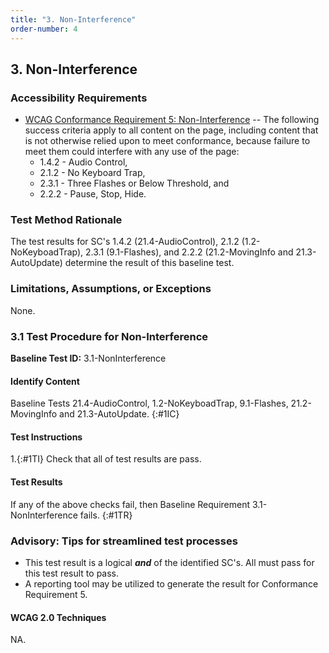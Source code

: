 ```yaml
---
title: "3. Non-Interference"
order-number: 4
---
```

## 3. Non-Interference

### Accessibility Requirements

- [WCAG Conformance Requirement 5: Non-Interference](https://www.w3.org/TR/WCAG20/#cc5) -- The following success criteria apply to all content on the page, including content that is not otherwise relied upon to meet conformance, because failure to meet them could interfere with any use of the page:
    * 1.4.2 - Audio Control,
    * 2.1.2 - No Keyboard Trap,
    * 2.3.1 - Three Flashes or Below Threshold, and
    * 2.2.2 - Pause, Stop, Hide.

### Test Method Rationale

The test results for SC's 1.4.2 (21.4-AudioControl), 2.1.2 (1.2-NoKeyboadTrap), 2.3.1 (9.1-Flashes), and 2.2.2 (21.2-MovingInfo and 21.3-AutoUpdate) determine the result of this baseline test.

### Limitations, Assumptions, or Exceptions

None.

### 3.1 Test Procedure for Non-Interference

**Baseline Test ID:** 3.1-NonInterference

#### Identify Content

Baseline Tests 21.4-AudioControl, 1.2-NoKeyboadTrap, 9.1-Flashes, 21.2-MovingInfo and 21.3-AutoUpdate.
{:#1IC}

#### Test Instructions

1.{:#1TI} Check that all of test results are pass.


#### Test Results

If any of the above checks fail, then Baseline Requirement 3.1-NonInterference fails.
{:#1TR}

### Advisory: Tips for streamlined test processes

- This test result is a logical ***and*** of the identified SC's. All must pass for this test result to pass.
- A reporting tool may be utilized to generate the result for Conformance Requirement 5.

#### WCAG 2.0 Techniques

NA.
